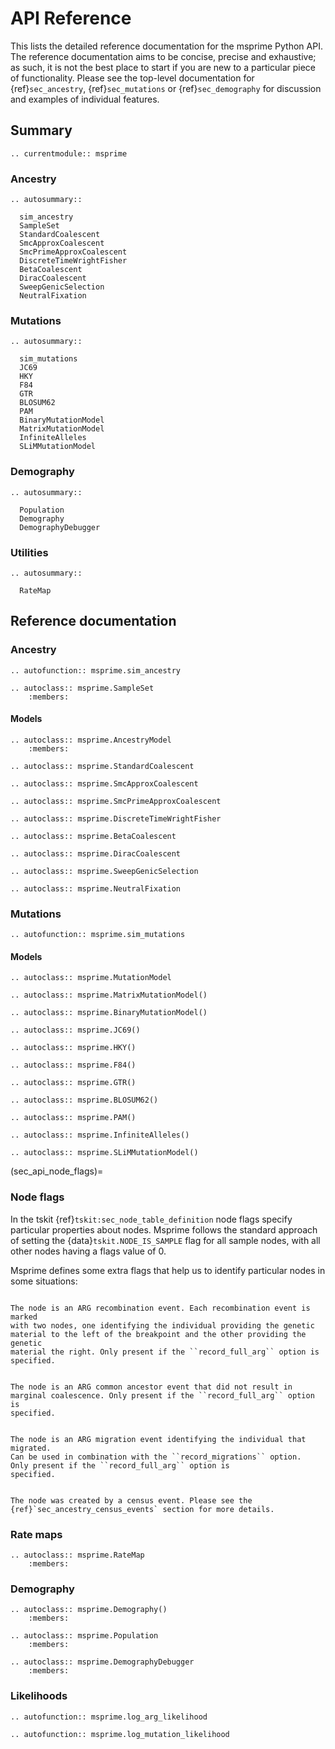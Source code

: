 # API Reference

This lists the detailed reference documentation for the msprime Python API.
The reference documentation aims to be concise, precise and exhaustive;
as such, it is not the best place to start if you are new to
a particular piece of functionality. Please see the top-level documentation
for {ref}`sec_ancestry`, {ref}`sec_mutations` or {ref}`sec_demography`
for discussion and examples of individual features.

## Summary

```{eval-rst}
.. currentmodule:: msprime
```
### Ancestry


```{eval-rst}
.. autosummary::

  sim_ancestry
  SampleSet
  StandardCoalescent
  SmcApproxCoalescent
  SmcPrimeApproxCoalescent
  DiscreteTimeWrightFisher
  BetaCoalescent
  DiracCoalescent
  SweepGenicSelection
  NeutralFixation
```

### Mutations

```{eval-rst}
.. autosummary::

  sim_mutations
  JC69
  HKY
  F84
  GTR
  BLOSUM62
  PAM
  BinaryMutationModel
  MatrixMutationModel
  InfiniteAlleles
  SLiMMutationModel
```

### Demography

```{eval-rst}
.. autosummary::

  Population
  Demography
  DemographyDebugger
```

### Utilities

```{eval-rst}
.. autosummary::

  RateMap

```

## Reference documentation

### Ancestry

```{eval-rst}
.. autofunction:: msprime.sim_ancestry
```

```{eval-rst}
.. autoclass:: msprime.SampleSet
    :members:
```

#### Models

```{eval-rst}
.. autoclass:: msprime.AncestryModel
    :members:
```

```{eval-rst}
.. autoclass:: msprime.StandardCoalescent
```

```{eval-rst}
.. autoclass:: msprime.SmcApproxCoalescent
```

```{eval-rst}
.. autoclass:: msprime.SmcPrimeApproxCoalescent
```


```{eval-rst}
.. autoclass:: msprime.DiscreteTimeWrightFisher
```

```{eval-rst}
.. autoclass:: msprime.BetaCoalescent
```

```{eval-rst}
.. autoclass:: msprime.DiracCoalescent
```

```{eval-rst}
.. autoclass:: msprime.SweepGenicSelection
```

```{eval-rst}
.. autoclass:: msprime.NeutralFixation
```

### Mutations


```{eval-rst}
.. autofunction:: msprime.sim_mutations
```

#### Models

```{eval-rst}
.. autoclass:: msprime.MutationModel
```

```{eval-rst}
.. autoclass:: msprime.MatrixMutationModel()
```

```{eval-rst}
.. autoclass:: msprime.BinaryMutationModel()
```

```{eval-rst}
.. autoclass:: msprime.JC69()
```

```{eval-rst}
.. autoclass:: msprime.HKY()
```

```{eval-rst}
.. autoclass:: msprime.F84()
```

```{eval-rst}
.. autoclass:: msprime.GTR()
```

```{eval-rst}
.. autoclass:: msprime.BLOSUM62()
```

```{eval-rst}
.. autoclass:: msprime.PAM()

```

```{eval-rst}
.. autoclass:: msprime.InfiniteAlleles()
```

```{eval-rst}
.. autoclass:: msprime.SLiMMutationModel()
```


(sec_api_node_flags)=

### Node flags

In the tskit {ref}`tskit:sec_node_table_definition` node flags specify
particular properties about nodes. Msprime follows the standard approach
of setting the {data}`tskit.NODE_IS_SAMPLE` flag for all sample nodes,
with all other nodes having a flags value of 0.

Msprime defines some extra flags that help us to identify particular
nodes in some situations:

```{data} msprime.NODE_IS_RE_EVENT

The node is an ARG recombination event. Each recombination event is marked
with two nodes, one identifying the individual providing the genetic
material to the left of the breakpoint and the other providing the genetic
material the right. Only present if the ``record_full_arg`` option is
specified.

```

```{data} msprime.NODE_IS_CA_EVENT

The node is an ARG common ancestor event that did not result in
marginal coalescence. Only present if the ``record_full_arg`` option is
specified.

```

```{data} msprime.NODE_IS_MIG_EVENT

The node is an ARG migration event identifying the individual that migrated.
Can be used in combination with the ``record_migrations`` option.
Only present if the ``record_full_arg`` option is
specified.

```

```{data} msprime.NODE_IS_CEN_EVENT

The node was created by a census event. Please see the
{ref}`sec_ancestry_census_events` section for more details.

```

### Rate maps


```{eval-rst}
.. autoclass:: msprime.RateMap
    :members:
```

### Demography


```{eval-rst}
.. autoclass:: msprime.Demography()
    :members:
```

```{eval-rst}
.. autoclass:: msprime.Population
    :members:
```

```{eval-rst}
.. autoclass:: msprime.DemographyDebugger
    :members:

```

### Likelihoods

```{eval-rst}
.. autofunction:: msprime.log_arg_likelihood
```

```{eval-rst}
.. autofunction:: msprime.log_mutation_likelihood
```

